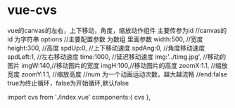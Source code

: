 # vue-cvs
vue的canvas的左右，上下移动，角度，缩放动作组件
主要传参为id //canvas的id  为字符串
options  //主要配置参数  为数组  里面参数
   width:500, //宽度
  height:300, //高度
  spdUp:0,  //上下移动速度
  spdAng:0, //角度移动速度
  spdLeft:1, //左右移动速度
  time:1000,  //延迟移动速度
  img:'../timg.jpg',  //移动的图片
  imgW:140,//移动图片的宽度
  imgH:100,//移动图片的高度
  zoomX:1.1,  //缩放宽度
  zoomY:1.1,  //缩放高度
//num  为一个动画运动次数，越大越流畅
//end:false   true为终止循环，false为开始循环,默认false

import cvs from './index.vue'
components:{
	  cvs
},
  
<cvs :options="obj" :id="'canvas'" :num="num" :end="end"></cvs>
